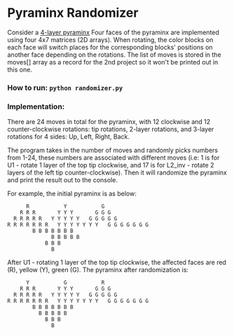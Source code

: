 # Pyraminx Randomizer

Consider a [4-layer pyraminx](https://ruwix.com/twisty-puzzles/pyraminx-triangle-rubiks-cube/master-pyraminx/)
Four faces of the pyraminx are implemented using four 4x7 matrices (2D arrays). When rotating, the color blocks on each face will switch places for the corresponding blocks' positions on another face depending on the rotations.
The list of moves is stored in the moves[] array as a record for the 2nd project so it won't be printed out in this one.

### How to run: `python randomizer.py`

### Implementation: 
There are 24 moves in total for the pyraminx, with 12 clockwise and 12 counter-clockwise rotations: tip rotations, 2-layer rotations, and 3-layer rotations for 4 sides: Up, Left, Right, Back.

The program takes in the number of moves and randomly picks numbers from 1-24, these numbers are associated with different moves (i.e: 1 is for U1 - rotate 1 layer of the top tip clockwise, and 17 is for L2_inv - rotate 2 layers of the left tip counter-clockwise). Then it will randomize the pyraminx and print the result out to the console.

For example, the initial pyraminx is as below:

	      R		      Y		      G
	    R R R 	    Y Y Y	    G G G
	  R R R R R	  Y Y Y Y Y	  G G G G G
	R R R R R R R	Y Y Y Y Y Y Y	G G G G G G G
			B B B B B B B
		          B B B B B
			    B B B
			      B
  
After U1 - rotating 1 layer of the top tip clockwise, the affected faces are red (R), yellow (Y), green (G). The pyraminx after randomization is:

	      Y		      G		      R
	    R R R 	    Y Y Y	    G G G
	  R R R R R	  Y Y Y Y Y	  G G G G G
	R R R R R R R	Y Y Y Y Y Y Y	G G G G G G G
			B B B B B B B
			  B B B B B
			    B B B
			      B

